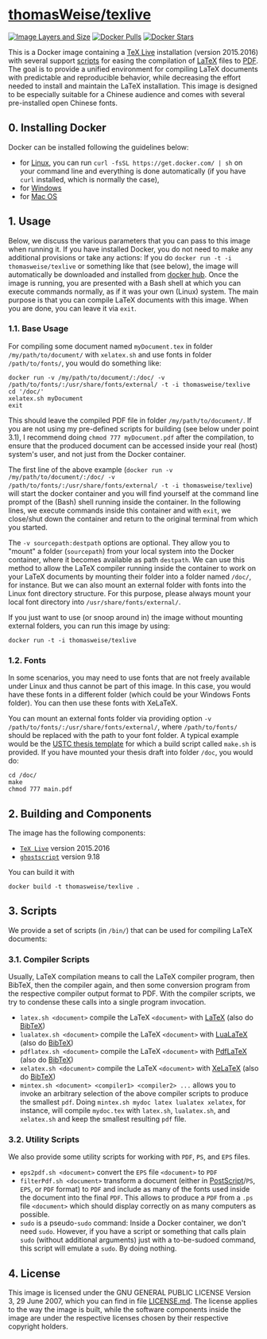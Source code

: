# [thomasWeise/texlive](https://hub.docker.com/r/thomasweise/texlive/)

[![Image Layers and Size](https://imagelayers.io/badge/thomasweise/texlive:latest.svg)](https://imagelayers.io/?images=thomasweise%2Ftexlive:latest)
[![Docker Pulls](https://img.shields.io/docker/pulls/thomasweise/texlive.svg)](https://hub.docker.com/r/thomasweise/texlive/)
[![Docker Stars](https://img.shields.io/docker/stars/thomasweise/texlive.svg)](https://hub.docker.com/r/thomasweise/texlive/)

This is a Docker image containing a [TeX Live](https://en.wikipedia.org/wiki/TeX_Live) installation (version 2015.2016) with several support <a href="#user-content-3-scripts">scripts</a> for easing the compilation of [LaTeX](https://en.wikipedia.org/wiki/LaTeX) files to [PDF](https://en.wikipedia.org/wiki/Portable_Document_Format). The goal is to provide a unified environment for compiling LaTeX documents with predictable and reproducible behavior, while decreasing the effort needed to install and maintain the LaTeX installation. This image is designed to be especially suitable for a Chinese audience and comes with several pre-installed open Chinese fonts. 

## 0. Installing Docker

Docker can be installed following the guidelines below:

* for [Linux](https://docs.docker.com/linux/step_one/), you can run  `curl -fsSL https://get.docker.com/ | sh` on your command line and everything is done automatically (if you have `curl` installed, which is normally the case),
* for [Windows](https://docs.docker.com/windows/step_one/)
* for [Mac OS](https://docs.docker.com/mac/step_one/)

## 1. Usage

Below, we discuss the various parameters that you can pass to this image when running it. If you have installed Docker, you do not need to make any additional provisions or take any actions: If you do `docker run -t -i thomasweise/texlive` or something like that (see below), the image will automatically be downloaded and installed from [docker hub](https://hub.docker.com/). Once the image is running, you are presented with a Bash shell at which you can execute commands normally, as if it was your own (Linux) system. The main purpose is that you can compile LaTeX documents with this image. When you are done, you can leave it via `exit`.

### 1.1. Base Usage

For compiling some document named `myDocument.tex` in folder `/my/path/to/document/` with `xelatex.sh` and use fonts in folder `/path/to/fonts/`, you would do something like:

    docker run -v /my/path/to/document/:/doc/ -v /path/to/fonts/:/usr/share/fonts/external/ -t -i thomasweise/texlive
    cd '/doc/'
    xelatex.sh myDocument
    exit
    
This should leave the compiled PDF file in folder `/my/path/to/document/`. If you are not using my pre-defined scripts for building (see below under point 3.1), I recommend doing `chmod 777 myDocument.pdf` after the compilation, to ensure that the produced document can be accessed inside your real (host) system's user, and not just from the Docker container. 

The first line of the above example (`docker run -v /my/path/to/document/:/doc/ -v /path/to/fonts/:/usr/share/fonts/external/ -t -i thomasweise/texlive`) will start the docker container and you will find yourself at the command line prompt of the (Bash) shell running inside the container. In the following lines, we execute commands inside this container and with `exit`, we close/shut down the container and return to the original terminal from which you started.

The `-v sourcepath:destpath` options are optional. They allow you to "mount" a folder (`sourcepath`) from your local system into the Docker container, where it becomes available as path `destpath`. We can use this method to allow the LaTeX compiler running inside the container to work on your LaTeX documents by mounting their folder into a folder named `/doc/`, for instance. But we can also mount an external folder with fonts into the Linux font directory structure. For this purpose, please always mount your local font directory into `/usr/share/fonts/external/`. 

If you just want to use (or snoop around in) the image without mounting external folders, you can run this image by using:

    docker run -t -i thomasweise/texlive


### 1.2. Fonts

In some scenarios, you may need to use fonts that are not freely available under Linux and thus cannot be part of this image. In this case, you would have these fonts in a different folder (which could be your Windows Fonts folder). You can then use these fonts with XeLaTeX.

You can mount an external fonts folder via providing option `-v /path/to/fonts/:/usr/share/fonts/external/`, where `/path/to/fonts/` should be replaced with the path to your font folder. A typical example would be the [USTC thesis template](https://github.com/ustctug/ustcthesis) for which a build script called `make.sh` is provided. If you have mounted your thesis draft into folder `/doc`, you would do:

    cd /doc/
    make
    chmod 777 main.pdf

## 2. Building and Components

The image has the following components:

- [`TeX Live`](http://www.tug.org/texlive/) version 2015.2016
- [`ghostscript`](http://ghostscript.com/) version 9.18

You can build it with

    docker build -t thomasweise/texlive .

## 3. Scripts

We provide a set of scripts (in `/bin/`) that can be used for compiling LaTeX documents:

### 3.1. Compiler Scripts

Usually, LaTeX compilation means to call the LaTeX compiler program, then BibTeX, then the compiler again, and then some conversion program from the respective compiler output format to PDF. With the compiler scripts, we try to condense these calls into a single program invocation.

- `latex.sh <document>` compile the LaTeX `<document>` with [LaTeX](https://en.wikipedia.org/wiki/LaTeX) (also do [BibTeX](https://en.wikipedia.org/wiki/BibTeX))
- `lualatex.sh <document>` compile the LaTeX `<document>` with [LuaLaTeX](https://en.wikipedia.org/wiki/LuaTeX) (also do [BibTeX](https://en.wikipedia.org/wiki/BibTeX))
- `pdflatex.sh <document>` compile the LaTeX `<document>` with [PdfLaTeX](https://en.wikipedia.org/wiki/pdfTeX) (also do [BibTeX](https://en.wikipedia.org/wiki/BibTeX))
- `xelatex.sh <document>` compile the LaTeX `<document>` with [XeLaTeX](https://en.wikipedia.org/wiki/XeLaTeX) (also do [BibTeX](https://en.wikipedia.org/wiki/BibTeX))
- `mintex.sh <document> <compiler1> <compiler2> ...` allows you to invoke an arbitrary selection of the above compiler scripts to produce the smallest `pdf`. Doing `mintex.sh mydoc latex lualatex xelatex`, for instance, will compile `mydoc.tex` with `latex.sh`, `lualatex.sh`, and `xelatex.sh` and keep the smallest resulting `pdf` file.

### 3.2. Utility Scripts

We also provide some utility scripts for working with `PDF`, `PS`, and `EPS` files.

- `eps2pdf.sh <document>` convert the `EPS` file `<document>` to `PDF`
- `filterPdf.sh <document>` transform a document (either in [PostScript](https://en.wikipedia.org/wiki/PostScript)/`PS`, `EPS`, or `PDF` format) to `PDF` and include as many of the fonts used inside the document into the final `PDF`. This allows to produce a `PDF` from a `.ps` file `<document>` which should display correctly on as many computers as possible. 
- `sudo` is a pseudo-`sudo` command: Inside a Docker container, we don't need `sudo`. However, if you have a script or something that calls plain `sudo` (without additional arguments) just with a to-be-sudoed command, this script will emulate a `sudo`. By doing nothing.

## 4. License

This image is licensed under the GNU GENERAL PUBLIC LICENSE Version 3, 29 June 2007, which you can find in file [LICENSE.md](https://github.com/thomasWeise/docker-texlive/blob/master/LICENSE.md). The license applies to the way the image is built, while the software components inside the image are under the respective licenses chosen by their respective copyright holders.